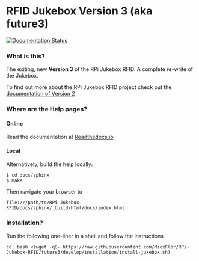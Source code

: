# RFID Jukebox Version 3 (aka future3) 

[![Documentation Status](https://readthedocs.org/projects/rpi-jukebox-rfid/badge/?version=latest)](https://rpi-jukebox-rfid.readthedocs.io/en/latest/?badge=latest)

### What is this?

The exiting, new **Version 3** of the RPi Jukebox RFID. A complete re-write of the Jukebox.

To find out more about the RPi Jukebox RFID
project check out the [documentation of Version 2](<https://github.com/MiczFlor/RPi-Jukebox-RFID>)

### Where are the Help pages?

#### Online

Read the documentation at [Readthedocs.io](https://rpi-jukebox-rfid.readthedocs.io/en/latest/)

#### Local

Alternatively, build the help locally:

~~~
$ cd docs/sphinx
$ make
~~~

Then navigate your browser to 

~~~
file:///path/to/RPi-Jukebox-RFID/docs/sphinx/_build/html/docs/index.html
~~~

### Installation?

Run the following one-liner in a shell and follow the instructions

```
cd; bash <(wget -qO- https://raw.githubusercontent.com/MiczFlor/RPi-Jukebox-RFID/future3/develop/installation/install-jukebox.sh)
```
